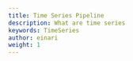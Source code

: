 ```yaml
---
title: Time Series Pipeline
description: What are time series
keywords: TimeSeries
author: einari
weight: 1
---
```


